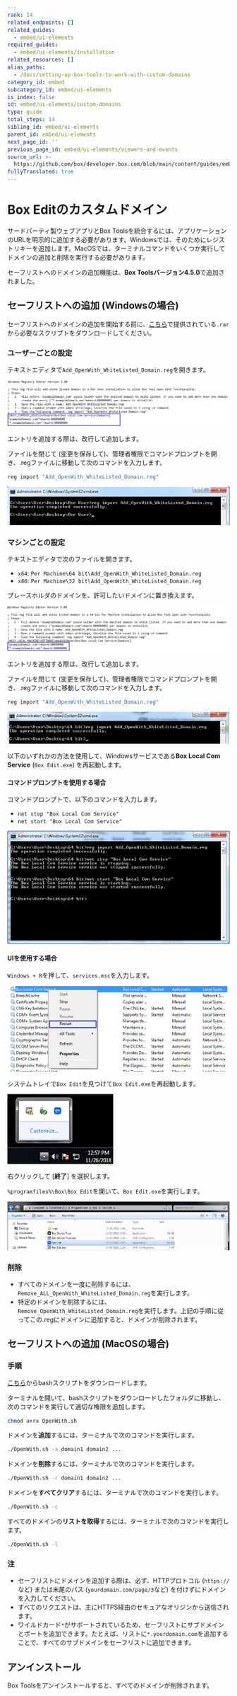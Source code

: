 ```yaml
---
rank: 14
related_endpoints: []
related_guides:
  - embed/ui-elements
required_guides:
  - embed/ui-elements/installation
related_resources: []
alias_paths:
  - /docs/setting-up-box-tools-to-work-with-custom-domains
category_id: embed
subcategory_id: embed/ui-elements
is_index: false
id: embed/ui-elements/custom-domains
type: guide
total_steps: 14
sibling_id: embed/ui-elements
parent_id: embed/ui-elements
next_page_id: ''
previous_page_id: embed/ui-elements/viewers-and-events
source_url: >-
  https://github.com/box/developer.box.com/blob/main/content/guides/embed/ui-elements/custom-domains.md
fullyTranslated: true
---
```

# Box Editのカスタムドメイン

サードパーティ製ウェブアプリとBox Toolsを統合するには、アプリケーションのURLを明示的に追加する必要があります。Windowsでは、そのためにレジストリキーを追加します。MacOSでは、ターミナルコマンドをいくつか実行してドメインの追加と削除を実行する必要があります。

<Message>

セーフリストへのドメインの追加機能は、**Box Toolsバージョン4.5.0**で追加されました。

</Message>

## セーフリストへの追加 (Windowsの場合)

セーフリストへのドメインの追加を開始する前に、[こちら](https://cloud.box.com/s/kvc9cysgq1y2yldpvciwlpt7093ho78l)で提供されている`.rar`から必要なスクリプトをダウンロードしてください。

### ユーザーごとの設定

テキストエディタで`Add_OpenWith_WhiteListed_Domain.reg`を開きます。

<ImageFrame border>

![Box Tools](./images/box-tools-1.png)

</ImageFrame>

<Message>

エントリを追加する際は、改行して追加します。

</Message>

ファイルを閉じて (変更を保存して)、管理者権限でコマンドプロンプトを開き、.regファイルに移動して次のコマンドを入力します。

```sh
reg import "Add_OpenWith_WhiteListed_Domain.reg"

```

<ImageFrame border>

![Box Tools](./images/box-tools-3.png)

</ImageFrame>

### マシンごとの設定

テキストエディタで次のファイルを開きます。

* `x64`: `Per Machine\64 bit\Add_OpenWith_WhiteListed_Domain.reg`
* `x86`: `Per Machine\32 bit\Add_OpenWith_WhiteListed_Domain.reg`

プレースホルダのドメインを、許可したいドメインに置き換えます。

<ImageFrame border>

![Box Tools](./images/box-tools-4.png)

</ImageFrame>

<Message>

エントリを追加する際は、改行して追加します。

</Message>

ファイルを閉じて (変更を保存して)、管理者権限でコマンドプロンプトを開き、.regファイルに移動して次のコマンドを入力します。

```sh
reg import "Add_OpenWith_WhiteListed_Domain.reg"

```

<ImageFrame border>

![Box Tools](./images/box-tools-6.png)

</ImageFrame>

以下のいずれかの方法を使用して、Windowsサービスである**Box Local Com Service** (`Box Edit.exe`) を再起動します。

#### コマンドプロンプトを使用する場合

コマンドプロンプトで、以下のコマンドを入力します。

* `net stop "Box Local Com Service"`
* `net start "Box Local Com Service"`

<ImageFrame border>

![Box Tools](./images/box-tools-7.png)

</ImageFrame>

#### UIを使用する場合

`Windows + R`を押して、`services.msc`を入力します。

<ImageFrame border>

![Box Tools](./images/box-tools-8.png)

</ImageFrame>

システムトレイで`Box Edit`を見つけて`Box Edit.exe`を再起動します。

<ImageFrame border>

![Box Tools](./images/box-tools-9.png)

</ImageFrame>

右クリックして \[**終了**] を選択します。

`%programfiles%\Box\Box Edit`を開いて、`Box Edit.exe`を実行します。

<ImageFrame border>

![Box Tools](./images/box-tools-10.png)

</ImageFrame>

### 削除

* すべてのドメインを一度に削除するには、`Remove_ALL_OpenWith_WhiteListed_Domain.reg`を実行します。
* 特定のドメインを削除するには、`Remove_OpenWith_WhiteListed_Domain.reg`を実行します。上記の手順に従ってこの.regにドメインに追加すると、ドメインが削除されます。

## セーフリストへの追加 (MacOSの場合)

### 手順

[こちら](https://cloud.box.com/s/z5qhc7rts6mzrhzfx6cpxeb5ed4ve5u6)からbashスクリプトをダウンロードします。

ターミナルを開いて、bashスクリプトをダウンロードしたフォルダに移動し、次のコマンドを実行して適切な権限を追加します。

```sh
chmod u+rx OpenWith.sh

```

ドメインを**追加**するには、ターミナルで次のコマンドを実行します。

```sh
./OpenWith.sh -a domain1 domain2 ...

```

ドメインを**削除**するには、ターミナルで次のコマンドを実行します。

```sh
./OpenWith.sh -r domain1 domain2 ...

```

ドメインを**すべてクリア**するには、ターミナルで次のコマンドを実行します。

```sh
./OpenWith.sh -c

```

すべてのドメインの**リストを取得**するには、ターミナルで次のコマンドを実行します。

```sh
./OpenWith.sh -l

```

### 注

* セーフリストにドメインを追加する際は、必ず、HTTPプロトコル (`https://`など) または末尾のパス (`yourdomain.com/page/3`など) を付けずにドメインを入力してください。
* すべてのリクエストは、主にHTTPS経由のセキュアなオリジンから送信されます。
* ワイルドカード`*`がサポートされているため、セーフリストにサブドメインとポートを追加できます。たとえば、リストに`*.yourdomain.com`を追加することで、すべてのサブドメインをセーフリストに追加できます。

## アンインストール

Box Toolsをアンインストールすると、すべてのドメインが削除されます。
